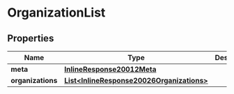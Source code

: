 
# OrganizationList

## Properties
Name | Type | Description | Notes
------------ | ------------- | ------------- | -------------
**meta** | [**InlineResponse20012Meta**](InlineResponse20012Meta.md) |  |  [optional]
**organizations** | [**List&lt;InlineResponse20026Organizations&gt;**](InlineResponse20026Organizations.md) |  |  [optional]



